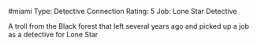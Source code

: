 #miami 
 Type: Detective
 Connection Rating: 5
 Job: Lone Star Detective
 
A troll from the Black forest that left several years ago and picked up a job as a detective for Lone Star